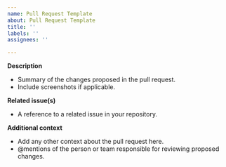 ```yaml
---
name: Pull Request Template
about: Pull Request Template
title: ''
labels: ''
assignees: ''

---
```



**Description**

- Summary of the changes proposed in the pull request.
- Include screenshots if applicable.

**Related issue(s)**

- A reference to a related issue in your repository.

**Additional context**

- Add any other context about the pull request here.
- @mentions of the person or team responsible for reviewing proposed changes.